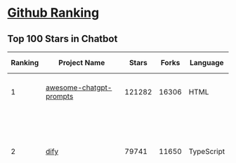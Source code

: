 [Github Ranking](../README.md)
==========

## Top 100 Stars in Chatbot

| Ranking | Project Name | Stars | Forks | Language | Open Issues | Description | Last Commit |
| ------- | ------------ | ----- | ----- | -------- | ----------- | ----------- | ----------- |
| 1 | [awesome-chatgpt-prompts](https://github.com/f/awesome-chatgpt-prompts) | 121282 | 16306 | HTML | 0 | This repo includes ChatGPT prompt curation to use ChatGPT and other LLM tools better. | 2025-03-03T23:14:25Z |
| 2 | [dify](https://github.com/langgenius/dify) | 79741 | 11650 | TypeScript | 518 | Dify is an open-source LLM app development platform. Dify's intuitive interface combines AI workflow, RAG pipeline, agent capabilities, model management, observability features and more, letting you quickly go from prototype to production. | 2025-03-09T02:51:55Z |
| 3 | [funNLP](https://github.com/fighting41love/funNLP) | 71468 | 14727 | Python | 30 | 中英文敏感词、语言检测、中外手机/电话归属地/运营商查询、名字推断性别、手机号抽取、身份证抽取、邮箱抽取、中日文人名库、中文缩写库、拆字词典、词汇情感值、停用词、反动词表、暴恐词表、繁简体转换、英文模拟中文发音、汪峰歌词生成器、职业名称词库、同义词库、反义词库、否定词库、汽车品牌词库、汽车零件词库、连续英文切割、各种中文词向量、公司名字大全、古诗词库、IT词库、财经词库、成语词库、地名词库、历史名人词库、诗词词库、医学词库、饮食词库、法律词库、汽车词库、动物词库、中文聊天语料、中文谣言数据、百度中文问答数据集、句子相似度匹配算法集合、bert资源、文本生成&摘要相关工具、cocoNLP信息抽取工具、国内电话号码正则匹配、清华大学XLORE:中英文跨语言百科知识图谱、清华大学人工智能技术系列报告、自然语言生成、NLU太难了系列、自动对联数据及机器人、用户名黑名单列表、罪名法务名词及分类模型、微信公众号语料、cs224n深度学习自然语言处理课程、中文手写汉字识别、中文自然语言处理 语料/数据集、变量命名神器、分词语料库+代码、任务型对话英文数据集、ASR 语音数据集 + 基于深度学习的中文语音识别系统、笑声检测器、Microsoft多语言数字/单位/如日期时间识别包、中华新华字典数据库及api(包括常用歇后语、成语、词语和汉字)、文档图谱自动生成、SpaCy 中文模型、Common Voice语音识别数据集新版、神经网络关系抽取、基于bert的命名实体识别、关键词(Keyphrase)抽取包pke、基于医疗领域知识图谱的问答系统、基于依存句法与语义角色标注的事件三元组抽取、依存句法分析4万句高质量标注数据、cnocr：用来做中文OCR的Python3包、中文人物关系知识图谱项目、中文nlp竞赛项目及代码汇总、中文字符数据、speech-aligner: 从“人声语音”及其“语言文本”产生音素级别时间对齐标注的工具、AmpliGraph: 知识图谱表示学习(Python)库：知识图谱概念链接预测、Scattertext 文本可视化(python)、语言/知识表示工具：BERT & ERNIE、中文对比英文自然语言处理NLP的区别综述、Synonyms中文近义词工具包、HarvestText领域自适应文本挖掘工具（新词发现-情感分析-实体链接等）、word2word：(Python)方便易用的多语言词-词对集：62种语言/3,564个多语言对、语音识别语料生成工具：从具有音频/字幕的在线视频创建自动语音识别(ASR)语料库、构建医疗实体识别的模型（包含词典和语料标注）、单文档非监督的关键词抽取、Kashgari中使用gpt-2语言模型、开源的金融投资数据提取工具、文本自动摘要库TextTeaser: 仅支持英文、人民日报语料处理工具集、一些关于自然语言的基本模型、基于14W歌曲知识库的问答尝试--功能包括歌词接龙and已知歌词找歌曲以及歌曲歌手歌词三角关系的问答、基于Siamese bilstm模型的相似句子判定模型并提供训练数据集和测试数据集、用Transformer编解码模型实现的根据Hacker News文章标题自动生成评论、用BERT进行序列标记和文本分类的模板代码、LitBank：NLP数据集——支持自然语言处理和计算人文学科任务的100部带标记英文小说语料、百度开源的基准信息抽取系统、虚假新闻数据集、Facebook: LAMA语言模型分析，提供Transformer-XL/BERT/ELMo/GPT预训练语言模型的统一访问接口、CommonsenseQA：面向常识的英文QA挑战、中文知识图谱资料、数据及工具、各大公司内部里大牛分享的技术文档 PDF 或者 PPT、自然语言生成SQL语句（英文）、中文NLP数据增强（EDA）工具、英文NLP数据增强工具 、基于医药知识图谱的智能问答系统、京东商品知识图谱、基于mongodb存储的军事领域知识图谱问答项目、基于远监督的中文关系抽取、语音情感分析、中文ULMFiT-情感分析-文本分类-语料及模型、一个拍照做题程序、世界各国大规模人名库、一个利用有趣中文语料库 qingyun 训练出来的中文聊天机器人、中文聊天机器人seqGAN、省市区镇行政区划数据带拼音标注、教育行业新闻语料库包含自动文摘功能、开放了对话机器人-知识图谱-语义理解-自然语言处理工具及数据、中文知识图谱：基于百度百科中文页面-抽取三元组信息-构建中文知识图谱、masr: 中文语音识别-提供预训练模型-高识别率、Python音频数据增广库、中文全词覆盖BERT及两份阅读理解数据、ConvLab：开源多域端到端对话系统平台、中文自然语言处理数据集、基于最新版本rasa搭建的对话系统、基于TensorFlow和BERT的管道式实体及关系抽取、一个小型的证券知识图谱/知识库、复盘所有NLP比赛的TOP方案、OpenCLaP：多领域开源中文预训练语言模型仓库、UER：基于不同语料+编码器+目标任务的中文预训练模型仓库、中文自然语言处理向量合集、基于金融-司法领域(兼有闲聊性质)的聊天机器人、g2pC：基于上下文的汉语读音自动标记模块、Zincbase 知识图谱构建工具包、诗歌质量评价/细粒度情感诗歌语料库、快速转化「中文数字」和「阿拉伯数字」、百度知道问答语料库、基于知识图谱的问答系统、jieba_fast 加速版的jieba、正则表达式教程、中文阅读理解数据集、基于BERT等最新语言模型的抽取式摘要提取、Python利用深度学习进行文本摘要的综合指南、知识图谱深度学习相关资料整理、维基大规模平行文本语料、StanfordNLP 0.2.0：纯Python版自然语言处理包、NeuralNLP-NeuralClassifier：腾讯开源深度学习文本分类工具、端到端的封闭域对话系统、中文命名实体识别：NeuroNER vs. BertNER、新闻事件线索抽取、2019年百度的三元组抽取比赛：“科学空间队”源码、基于依存句法的开放域文本知识三元组抽取和知识库构建、中文的GPT2训练代码、ML-NLP - 机器学习(Machine Learning)NLP面试中常考到的知识点和代码实现、nlp4han:中文自然语言处理工具集(断句/分词/词性标注/组块/句法分析/语义分析/NER/N元语法/HMM/代词消解/情感分析/拼写检查、XLM：Facebook的跨语言预训练语言模型、用基于BERT的微调和特征提取方法来进行知识图谱百度百科人物词条属性抽取、中文自然语言处理相关的开放任务-数据集-当前最佳结果、CoupletAI - 基于CNN+Bi-LSTM+Attention 的自动对对联系统、抽象知识图谱、MiningZhiDaoQACorpus - 580万百度知道问答数据挖掘项目、brat rapid annotation tool: 序列标注工具、大规模中文知识图谱数据：1.4亿实体、数据增强在机器翻译及其他nlp任务中的应用及效果、allennlp阅读理解:支持多种数据和模型、PDF表格数据提取工具 、 Graphbrain：AI开源软件库和科研工具，目的是促进自动意义提取和文本理解以及知识的探索和推断、简历自动筛选系统、基于命名实体识别的简历自动摘要、中文语言理解测评基准，包括代表性的数据集&基准模型&语料库&排行榜、树洞 OCR 文字识别 、从包含表格的扫描图片中识别表格和文字、语声迁移、Python口语自然语言处理工具集(英文)、 similarity：相似度计算工具包，java编写、海量中文预训练ALBERT模型 、Transformers 2.0 、基于大规模音频数据集Audioset的音频增强 、Poplar：网页版自然语言标注工具、图片文字去除，可用于漫画翻译 、186种语言的数字叫法库、Amazon发布基于知识的人-人开放领域对话数据集 、中文文本纠错模块代码、繁简体转换 、 Python实现的多种文本可读性评价指标、类似于人名/地名/组织机构名的命名体识别数据集 、东南大学《知识图谱》研究生课程(资料)、. 英文拼写检查库 、 wwsearch是企业微信后台自研的全文检索引擎、CHAMELEON：深度学习新闻推荐系统元架构 、 8篇论文梳理BERT相关模型进展与反思、DocSearch：免费文档搜索引擎、 LIDA：轻量交互式对话标注工具 、aili - the fastest in-memory index in the East 东半球最快并发索引 、知识图谱车音工作项目、自然语言生成资源大全 、中日韩分词库mecab的Python接口库、中文文本摘要/关键词提取、汉字字符特征提取器 (featurizer)，提取汉字的特征（发音特征、字形特征）用做深度学习的特征、中文生成任务基准测评 、中文缩写数据集、中文任务基准测评 - 代表性的数据集-基准(预训练)模型-语料库-baseline-工具包-排行榜、PySS3：面向可解释AI的SS3文本分类器机器可视化工具 、中文NLP数据集列表、COPE - 格律诗编辑程序、doccano：基于网页的开源协同多语言文本标注工具 、PreNLP：自然语言预处理库、简单的简历解析器，用来从简历中提取关键信息、用于中文闲聊的GPT2模型：GPT2-chitchat、基于检索聊天机器人多轮响应选择相关资源列表(Leaderboards、Datasets、Papers)、(Colab)抽象文本摘要实现集锦(教程 、词语拼音数据、高效模糊搜索工具、NLP数据增广资源集、微软对话机器人框架 、 GitHub Typo Corpus：大规模GitHub多语言拼写错误/语法错误数据集、TextCluster：短文本聚类预处理模块 Short text cluster、面向语音识别的中文文本规范化、BLINK：最先进的实体链接库、BertPunc：基于BERT的最先进标点修复模型、Tokenizer：快速、可定制的文本词条化库、中文语言理解测评基准，包括代表性的数据集、基准(预训练)模型、语料库、排行榜、spaCy 医学文本挖掘与信息提取 、 NLP任务示例项目代码集、 python拼写检查库、chatbot-list - 行业内关于智能客服、聊天机器人的应用和架构、算法分享和介绍、语音质量评价指标(MOSNet, BSSEval, STOI, PESQ, SRMR)、 用138GB语料训练的法文RoBERTa预训练语言模型 、BERT-NER-Pytorch：三种不同模式的BERT中文NER实验、无道词典 - 有道词典的命令行版本，支持英汉互查和在线查询、2019年NLP亮点回顾、 Chinese medical dialogue data 中文医疗对话数据集 、最好的汉字数字(中文数字)-阿拉伯数字转换工具、 基于百科知识库的中文词语多词义/义项获取与特定句子词语语义消歧、awesome-nlp-sentiment-analysis - 情感分析、情绪原因识别、评价对象和评价词抽取、LineFlow：面向所有深度学习框架的NLP数据高效加载器、中文医学NLP公开资源整理 、MedQuAD：(英文)医学问答数据集、将自然语言数字串解析转换为整数和浮点数、Transfer Learning in Natural Language Processing (NLP) 、面向语音识别的中文/英文发音辞典、Tokenizers：注重性能与多功能性的最先进分词器、CLUENER 细粒度命名实体识别 Fine Grained Named Entity Recognition、 基于BERT的中文命名实体识别、中文谣言数据库、NLP数据集/基准任务大列表、nlp相关的一些论文及代码, 包括主题模型、词向量(Word Embedding)、命名实体识别(NER)、文本分类(Text Classificatin)、文本生成(Text Generation)、文本相似性(Text Similarity)计算等，涉及到各种与nlp相关的算法，基于keras和tensorflow 、Python文本挖掘/NLP实战示例、 Blackstone：面向非结构化法律文本的spaCy pipeline和NLP模型通过同义词替换实现文本“变脸” 、中文 预训练 ELECTREA 模型: 基于对抗学习 pretrain Chinese Model 、albert-chinese-ner - 用预训练语言模型ALBERT做中文NER 、基于GPT2的特定主题文本生成/文本增广、开源预训练语言模型合集、多语言句向量包、编码、标记和实现：一种可控高效的文本生成方法、 英文脏话大列表 、attnvis：GPT2、BERT等transformer语言模型注意力交互可视化、CoVoST：Facebook发布的多语种语音-文本翻译语料库，包括11种语言(法语、德语、荷兰语、俄语、西班牙语、意大利语、土耳其语、波斯语、瑞典语、蒙古语和中文)的语音、文字转录及英文译文、Jiagu自然语言处理工具 - 以BiLSTM等模型为基础，提供知识图谱关系抽取 中文分词 词性标注 命名实体识别 情感分析 新词发现 关键词 文本摘要 文本聚类等功能、用unet实现对文档表格的自动检测，表格重建、NLP事件提取文献资源列表 、 金融领域自然语言处理研究资源大列表、CLUEDatasetSearch - 中英文NLP数据集：搜索所有中文NLP数据集，附常用英文NLP数据集 、medical_NER - 中文医学知识图谱命名实体识别 、(哈佛)讲因果推理的免费书、知识图谱相关学习资料/数据集/工具资源大列表、Forte：灵活强大的自然语言处理pipeline工具集 、Python字符串相似性算法库、PyLaia：面向手写文档分析的深度学习工具包、TextFooler：针对文本分类/推理的对抗文本生成模块、Haystack：灵活、强大的可扩展问答(QA)框架、中文关键短语抽取工具 | 2024-05-10T07:38:24Z |
| 4 | [gpt4free](https://github.com/xtekky/gpt4free) | 63778 | 13561 | Python | 46 | The official gpt4free repository \| various collection of powerful language models \| o3 and deepseek r1, gpt-4.5 | 2025-03-06T19:18:08Z |
| 5 | [ragflow](https://github.com/infiniflow/ragflow) | 43390 | 3877 | TypeScript | 1307 | RAGFlow is an open-source RAG (Retrieval-Augmented Generation) engine based on deep document understanding. | 2025-03-08T13:41:23Z |
| 6 | [FastChat](https://github.com/lm-sys/FastChat) | 38054 | 4649 | Python | 802 | An open platform for training, serving, and evaluating large language models. Release repo for Vicuna and Chatbot Arena. | 2025-03-01T06:43:01Z |
| 7 | [quivr](https://github.com/QuivrHQ/quivr) | 37489 | 3635 | Python | 25 | Opiniated RAG for integrating GenAI in your apps 🧠   Focus on your product rather than the RAG. Easy integration in existing products with customisation!  Any LLM: GPT4, Groq, Llama. Any Vectorstore: PGVector, Faiss. Any Files. Anyway you want.  | 2025-03-07T10:38:03Z |
| 8 | [Flowise](https://github.com/FlowiseAI/Flowise) | 35994 | 18758 | TypeScript | 486 | Drag & drop UI to build your customized LLM flow | 2025-03-08T20:20:06Z |
| 9 | [Langchain-Chatchat](https://github.com/chatchat-space/Langchain-Chatchat) | 33991 | 5776 | TypeScript | 195 | Langchain-Chatchat（原Langchain-ChatGLM）基于 Langchain 与 ChatGLM, Qwen 与 Llama 等语言模型的 RAG 与 Agent 应用 \| Langchain-Chatchat (formerly langchain-ChatGLM), local knowledge based LLM (like ChatGLM, Qwen and Llama) RAG and Agent app with langchain  | 2024-11-29T05:06:44Z |
| 10 | [chatbox](https://github.com/Bin-Huang/chatbox) | 33006 | 3134 | TypeScript | 577 | User-friendly Desktop Client App for AI Models/LLMs (GPT, Claude, Gemini, Ollama...) | 2025-03-04T00:02:32Z |
| 11 | [chatbot-ui](https://github.com/mckaywrigley/chatbot-ui) | 30386 | 8470 | TypeScript | 160 | AI chat for any model. | 2024-08-03T00:38:07Z |
| 12 | [python-telegram-bot](https://github.com/python-telegram-bot/python-telegram-bot) | 27088 | 5520 | Python | 13 | We have made you a wrapper you can't refuse | 2025-03-08T18:55:24Z |
| 13 | [llm-app](https://github.com/pathwaycom/llm-app) | 22221 | 376 | Jupyter Notebook | 5 | Ready-to-run cloud templates for RAG, AI pipelines, and enterprise search with live data. 🐳Docker-friendly.⚡Always in sync with Sharepoint, Google Drive, S3, Kafka, PostgreSQL, real-time data APIs, and more. | 2025-03-03T08:10:49Z |
| 14 | [LLaVA](https://github.com/haotian-liu/LLaVA) | 21729 | 2387 | Python | 1047 | [NeurIPS'23 Oral] Visual Instruction Tuning (LLaVA) built towards GPT-4V level capabilities and beyond. | 2024-08-12T09:52:38Z |
| 15 | [kotaemon](https://github.com/Cinnamon/kotaemon) | 21530 | 1693 | Python | 169 | An open-source RAG-based tool for chatting with your documents. | 2025-02-14T14:40:49Z |
| 16 | [wechaty](https://github.com/wechaty/wechaty) | 21185 | 2659 | TypeScript | 144 | Conversational RPA SDK for Chatbot Makers. Join our Discord: https://discord.gg/7q8NBZbQzt | 2025-01-10T21:33:51Z |
| 17 | [haystack](https://github.com/deepset-ai/haystack) | 19658 | 2083 | Python | 111 | AI orchestration framework to build customizable, production-ready LLM applications. Connect components (models, vector DBs, file converters) to pipelines or agents that can interact with your data. With advanced retrieval methods, it's best suited for building RAG, question answering, semantic search or conversational agent chatbots. | 2025-03-07T16:20:33Z |
| 18 | [rasa](https://github.com/RasaHQ/rasa) | 19603 | 4718 | Python | 3 | 💬   Open source machine learning framework to automate text- and voice-based conversations: NLU, dialogue management, connect to Slack, Facebook, and more - Create chatbots and voice assistants | 2025-03-03T12:23:53Z |
| 19 | [cherry-studio](https://github.com/CherryHQ/cherry-studio) | 18510 | 1493 | TypeScript | 397 | 🍒 Cherry Studio is a desktop client that supports for multiple LLM providers. Support deepseek-r1 | 2025-03-09T02:49:37Z |
| 20 | [CopilotKit](https://github.com/CopilotKit/CopilotKit) | 17212 | 2469 | TypeScript | 90 | React UI + elegant infrastructure for AI Copilots, AI chatbots, and in-app AI agents. The Agentic last-mile 🪁 | 2025-03-08T10:48:03Z |
| 21 | [leon](https://github.com/leon-ai/leon) | 16003 | 1328 | TypeScript | 86 | 🧠 Leon is your open-source personal assistant. | 2025-02-25T13:04:53Z |
| 22 | [ChatALL](https://github.com/ai-shifu/ChatALL) | 15614 | 1662 | JavaScript | 220 |  Concurrently chat with ChatGPT, Bing Chat, Bard, Alpaca, Vicuna, Claude, ChatGLM, MOSS, 讯飞星火, 文心一言 and more, discover the best answers | 2025-03-08T12:15:01Z |
| 23 | [DocsGPT](https://github.com/arc53/DocsGPT) | 15417 | 1645 | TypeScript | 34 | Chatbot for documentation, that allows you to chat with your data. Privately deployable, provides AI knowledge sharing and integrates knowledge into your AI workflow | 2025-03-09T01:28:00Z |
| 24 | [ChuanhuChatGPT](https://github.com/GaiZhenbiao/ChuanhuChatGPT) | 15385 | 2292 | Python | 124 | GUI for ChatGPT API and many LLMs. Supports agents, file-based QA, GPT finetuning and query with web search. All with a neat UI. | 2025-02-26T10:59:31Z |
| 25 | [ai-pdf-chatbot-langchain](https://github.com/mayooear/ai-pdf-chatbot-langchain) | 15171 | 3031 | TypeScript | 1 | LangChain & LangGraph AI PDF chatbot agent | 2025-02-20T18:19:58Z |
| 26 | [mirai](https://github.com/mamoe/mirai) | 14662 | 2543 | Kotlin | 274 | 高效率 QQ 机器人支持库 | 2024-09-23T11:25:50Z |
| 27 | [open-im-server](https://github.com/openimsdk/open-im-server) | 14410 | 2546 | Go | 88 | IM Chat ChatGPT | 2025-03-07T10:15:35Z |
| 28 | [MaxKB](https://github.com/1Panel-dev/MaxKB) | 14275 | 1889 | Python | 96 | 💬 Ready-to-use & flexible RAG Chatbot, supporting mainstream large language models (LLMs) such as DeepSeek-R1, Llama 3.3, Qwen2, OpenAI and more. | 2025-03-07T14:02:43Z |
| 29 | [ChatterBot](https://github.com/gunthercox/ChatterBot) | 14234 | 4466 | Python | 176 | ChatterBot is a machine learning, conversational dialog engine for creating chat bots | 2025-03-08T13:28:05Z |
| 30 | [ai-chatbot](https://github.com/vercel/ai-chatbot) | 13829 | 3557 | TypeScript | 175 | A full-featured, hackable Next.js AI chatbot built by Vercel | 2025-03-05T20:55:58Z |
| 31 | [bolt.new](https://github.com/stackblitz/bolt.new) | 13429 | 10315 | TypeScript | 5149 | Prompt, run, edit, and deploy full-stack web applications | 2024-12-17T06:29:27Z |
| 32 | [botpress](https://github.com/botpress/botpress) | 13350 | 1903 | TypeScript | 10 | The open-source hub to build & deploy GPT/LLM Agents ⚡️ | 2025-03-07T23:11:11Z |
| 33 | [repomix](https://github.com/yamadashy/repomix) | 12593 | 533 | TypeScript | 52 | 📦 Repomix (formerly Repopack) is a powerful tool that packs your entire repository into a single, AI-friendly file. Perfect for when you need to feed your codebase to Large Language Models (LLMs) or other AI tools like Claude, ChatGPT, DeepSeek, Perplexity, Gemini, Gemma, Llama, Grok, and more. | 2025-03-08T17:55:41Z |
| 34 | [chat](https://github.com/tinode/chat) | 12325 | 1927 | Go | 36 | Instant messaging platform. Backend in Go. Clients: Swift iOS, Java Android, JS webapp, scriptable command line; chatbots | 2025-03-08T16:00:03Z |
| 35 | [CosyVoice](https://github.com/FunAudioLLM/CosyVoice) | 11654 | 1157 | Python | 560 | Multi-lingual large voice generation model, providing inference, training and deployment full-stack ability. | 2025-03-07T09:35:03Z |
| 36 | [botkit](https://github.com/howdyai/botkit) | 11531 | 2294 | TypeScript | 25 | Botkit is an open source developer tool for building chat bots, apps and custom integrations for major messaging platforms. | 2024-07-01T02:28:35Z |
| 37 | [llama-gpt](https://github.com/getumbrel/llama-gpt) | 10946 | 717 | TypeScript | 84 | A self-hosted, offline, ChatGPT-like chatbot. Powered by Llama 2. 100% private, with no data leaving your device. New: Code Llama support! | 2024-04-23T18:56:06Z |
| 38 | [dolly](https://github.com/databrickslabs/dolly) | 10817 | 1158 | Python | 5 | Databricks’ Dolly, a large language model trained on the Databricks Machine Learning Platform | 2023-06-30T18:36:16Z |
| 39 | [stanford-tensorflow-tutorials](https://github.com/chiphuyen/stanford-tensorflow-tutorials) | 10333 | 4301 | Python | 67 | This repository contains code examples for the Stanford's course: TensorFlow for Deep Learning Research.  | 2020-12-22T09:21:55Z |
| 40 | [chathub](https://github.com/chathub-dev/chathub) | 10202 | 1063 | TypeScript | 159 | All-in-one chatbot client | 2024-10-18T06:04:11Z |
| 41 | [EverydayWechat](https://github.com/sfyc23/EverydayWechat) | 10112 | 2314 | Python | 22 | 微信助手：1.每日定时给好友（女友）发送定制消息。2.机器人自动回复好友。3.群助手功能（例如：查询垃圾分类、天气、日历、电影实时票房、快递物流、PM2.5等） | 2021-06-22T02:56:06Z |
| 42 | [petals](https://github.com/bigscience-workshop/petals) | 9487 | 541 | Python | 90 | 🌸 Run LLMs at home, BitTorrent-style. Fine-tuning and inference up to 10x faster than offloading | 2024-09-07T11:54:28Z |
| 43 | [ChatRWKV](https://github.com/BlinkDL/ChatRWKV) | 9462 | 705 | Python | 33 | ChatRWKV is like ChatGPT but powered by RWKV (100% RNN) language model, and open source. | 2025-01-28T06:51:26Z |
| 44 | [node-telegram-bot-api](https://github.com/yagop/node-telegram-bot-api) | 8669 | 1570 | JavaScript | 113 | Telegram Bot API for NodeJS | 2024-09-05T22:07:27Z |
| 45 | [BetterChatGPT](https://github.com/ztjhz/BetterChatGPT) | 8333 | 2780 | TypeScript | 213 | An amazing UI for OpenAI's ChatGPT (Website + Windows + MacOS + Linux) | 2024-08-14T10:26:46Z |
| 46 | [typebot.io](https://github.com/baptisteArno/typebot.io) | 8282 | 2346 | TypeScript | 193 | 💬 Typebot is a powerful chatbot builder that you can self-host. | 2025-03-06T11:25:57Z |
| 47 | [xiaozhi-esp32](https://github.com/78/xiaozhi-esp32) | 7933 | 1389 | C++ | 84 | Build your own AI friend | 2025-03-08T17:31:05Z |
| 48 | [bisheng](https://github.com/dataelement/bisheng) | 7789 | 1314 | Python | 75 | BISHENG is an open LLM devops platform for next generation Enterprise AI applications. Powerful and comprehensive features include: GenAI workflow, RAG, Agent, Unified model management, Evaluation, SFT, Dataset Management, Enterprise-level System Management, Observability and more. | 2025-03-07T07:19:13Z |
| 49 | [gpt4free-ts](https://github.com/xiangsx/gpt4free-ts) | 7757 | 1364 | TypeScript | 48 | Providing a free OpenAI GPT-4 API !   This is a replication project for the typescript version of xtekky/gpt4free | 2024-09-04T01:15:09Z |
| 50 | [GPTCache](https://github.com/zilliztech/GPTCache) | 7442 | 529 | Python | 71 | Semantic cache for LLMs. Fully integrated with LangChain and llama_index.  | 2024-09-18T02:05:21Z |
| 51 | [TensorLayer](https://github.com/tensorlayer/TensorLayer) | 7347 | 1606 | Python | 26 | Deep Learning and Reinforcement Learning Library for Scientists and Engineers  | 2023-02-18T07:58:21Z |
| 52 | [yao](https://github.com/YaoApp/yao) | 7230 | 655 | Go | 0 | ✨ Yao is an all-in-one application engine that enables developers to create web apps, REST APIs, business applications, and more, with AI as a development partner. | 2025-03-07T08:58:35Z |
| 53 | [pdfGPT](https://github.com/bhaskatripathi/pdfGPT) | 7072 | 850 | Python | 44 | PDF GPT allows you to chat with the contents of your PDF file by using GPT capabilities. The most effective open source solution to turn your pdf files in a chatbot! | 2025-03-03T13:17:59Z |
| 54 | [Verba](https://github.com/weaviate/Verba) | 6906 | 760 | Python | 43 | Retrieval Augmented Generation (RAG) chatbot powered by Weaviate | 2025-02-27T10:38:02Z |
| 55 | [DeepPavlov](https://github.com/deeppavlov/DeepPavlov) | 6814 | 1158 | Python | 28 | An open source library for deep learning end-to-end dialog systems and chatbots. | 2025-03-07T12:56:32Z |
| 56 | [InternLM](https://github.com/InternLM/InternLM) | 6795 | 481 | Python | 8 | Official release of InternLM series (InternLM, InternLM2, InternLM2.5, InternLM3). | 2025-02-07T04:14:52Z |
| 57 | [aidea](https://github.com/mylxsw/aidea) | 6703 | 1003 | Dart | 23 | AIdea 是一款支持 GPT  以及国产大语言模型通义千问、文心一言等，支持 Stable Diffusion 文生图、图生图、 SDXL1.0、超分辨率、图片上色的全能型 APP。 | 2025-03-01T12:52:55Z |
| 58 | [agentscope](https://github.com/modelscope/agentscope) | 6490 | 379 | Python | 35 | Start building LLM-empowered multi-agent applications in an easier way. | 2025-03-07T09:41:29Z |
| 59 | [nonebot2](https://github.com/nonebot/nonebot2) | 6455 | 595 | Python | 19 | 跨平台 Python 异步聊天机器人框架 / Asynchronous multi-platform chatbot framework written in Python | 2025-03-08T13:49:47Z |
| 60 | [rags](https://github.com/run-llama/rags) | 6419 | 659 | Python | 28 | Build ChatGPT over your data, all with natural language | 2024-04-05T05:36:59Z |
| 61 | [nlp.js](https://github.com/axa-group/nlp.js) | 6382 | 621 | JavaScript | 80 | An NLP library for building bots, with entity extraction, sentiment analysis, automatic language identify, and so more | 2025-01-09T14:43:04Z |
| 62 | [BlackFriday-GPTs-Prompts](https://github.com/friuns2/BlackFriday-GPTs-Prompts) | 6381 | 986 | None | 83 | List of free GPTs that doesn't require plus subscription  | 2024-11-08T11:03:14Z |
| 63 | [venom](https://github.com/orkestral/venom) | 6290 | 1252 | JavaScript | 51 | Venom is a high-performance system developed with JavaScript to create a bot for WhatsApp, support for creating any interaction, such as customer service, media sending, sentence recognition based on artificial intelligence and all types of design architecture for WhatsApp. | 2025-02-18T16:22:25Z |
| 64 | [botman](https://github.com/botman/botman) | 6123 | 811 | PHP | 9 | A framework agnostic PHP library to build chat bots | 2024-12-20T12:50:35Z |
| 65 | [ChatBotCourse](https://github.com/lcdevelop/ChatBotCourse) | 5958 | 1683 | Python | 25 | 自己动手做聊天机器人教程 | 2022-07-18T09:16:17Z |
| 66 | [aichat](https://github.com/sigoden/aichat) | 5925 | 385 | Rust | 0 | All-in-one LLM CLI tool featuring Shell Assistant, Chat-REPL, RAG, AI Tools & Agents, with access to OpenAI, Claude, Gemini, Ollama, Groq, and more. | 2025-03-08T00:24:16Z |
| 67 | [ChatGPT](https://github.com/PawanOsman/ChatGPT) | 5708 | 1006 | TypeScript | 0 | OpenAI API Free Reverse Proxy | 2024-08-23T15:25:51Z |
| 68 | [AstrBot](https://github.com/Soulter/AstrBot) | 5689 | 332 | Python | 120 | ✨ 易上手的多平台 LLM 聊天机器人及开发框架 ✨ 平台支持 QQ、QQ频道、Telegram、微信、企微、飞书 \| OpenAI、DeepSeek、Gemini、硅基流动、月之暗面、Ollama、OneAPI、Dify 等。附带 WebUI。 | 2025-03-09T03:12:29Z |
| 69 | [awesome-chatgpt](https://github.com/sindresorhus/awesome-chatgpt) | 5414 | 329 | None | 0 | 🤖 Awesome list for ChatGPT — an artificial intelligence chatbot developed by OpenAI | 2024-12-19T17:53:00Z |
| 70 | [chatgpt_telegram_bot](https://github.com/father-bot/chatgpt_telegram_bot) | 5310 | 1873 | Python | 69 | 💬 Telegram bot with ChatGPT, Python-based, using OpenAI's API. | 2024-09-20T09:31:58Z |
| 71 | [Bard-API](https://github.com/dsdanielpark/Bard-API) | 5286 | 522 | Python | 3 | The unofficial python package that returns response of Google Bard through cookie value. | 2024-04-24T10:38:31Z |
| 72 | [OpenChat](https://github.com/openchatai/OpenChat) | 5224 | 639 | JavaScript | 34 | LLMs custom-chatbots console ⚡ | 2024-02-27T13:17:24Z |
| 73 | [Synonyms](https://github.com/chatopera/Synonyms) | 5055 | 900 | Python | 31 | :herb: 中文近义词：聊天机器人，智能问答工具包 | 2023-11-24T22:55:49Z |
| 74 | [superduper](https://github.com/superduper-io/superduper) | 4997 | 489 | Jupyter Notebook | 95 | Superduper: Build end-to-end AI applications and agent workflows on your existing data infrastructure and preferred tools - without migrating your data. | 2025-03-08T23:05:04Z |
| 75 | [Red-DiscordBot](https://github.com/Cog-Creators/Red-DiscordBot) | 4969 | 2339 | Python | 198 | A multi-function Discord bot | 2025-03-08T20:45:10Z |
| 76 | [koishi](https://github.com/koishijs/koishi) | 4732 | 259 | TypeScript | 79 | Cross-platform chatbot framework made with love | 2025-01-12T16:40:58Z |
| 77 | [multi-agent-orchestrator](https://github.com/awslabs/multi-agent-orchestrator) | 4353 | 354 | Python | 35 | Flexible and powerful framework for managing multiple AI agents and handling complex conversations | 2025-02-19T09:39:28Z |
| 78 | [kimi-free-api](https://github.com/LLM-Red-Team/kimi-free-api) | 4347 | 733 | TypeScript | 13 | 🚀 KIMI AI 长文本大模型逆向API【特长：长文本解读整理】，支持高速流式输出、智能体对话、联网搜索、探索版、K1思考模型、长文档解读、图像解析、多轮对话，零配置部署，多路token支持，自动清理会话痕迹，仅供测试，如需商用请前往官方开放平台。 | 2024-12-30T03:53:44Z |
| 79 | [xtuner](https://github.com/InternLM/xtuner) | 4344 | 330 | Python | 213 | An efficient, flexible and full-featured toolkit for fine-tuning LLM (InternLM2, Llama3, Phi3, Qwen, Mistral, ...) | 2025-02-21T15:28:44Z |
| 80 | [bottender](https://github.com/Yoctol/bottender) | 4252 | 335 | TypeScript | 53 | ⚡️ A framework for building conversational user interfaces. | 2024-04-10T13:31:04Z |
| 81 | [h2o-llmstudio](https://github.com/h2oai/h2o-llmstudio) | 4206 | 439 | Python | 36 | H2O LLM Studio - a framework and no-code GUI for fine-tuning LLMs. Documentation: https://docs.h2o.ai/h2o-llmstudio/ | 2025-03-07T08:32:53Z |
| 82 | [chinese-chatbot-corpus](https://github.com/codemayq/chinese-chatbot-corpus) | 4079 | 790 | Python | 1 | 中文公开聊天语料库 | 2024-04-23T03:30:29Z |
| 83 | [bot-on-anything](https://github.com/zhayujie/bot-on-anything) | 4033 | 927 | Python | 262 | A large model-based chatbot builder that can quickly integrate AI models (including ChatGPT, Claude, Gemini) into various software applications (such as Telegram, Gmail, Slack, and websites). | 2025-01-03T14:13:51Z |
| 84 | [snips-nlu](https://github.com/snipsco/snips-nlu) | 3912 | 511 | Python | 65 | Snips Python library to extract meaning from text | 2023-05-22T16:10:15Z |
| 85 | [awesome-bots](https://github.com/DopplerHQ/awesome-bots) | 3901 | 521 | None | 4 | The most awesome list about bots ⭐️🤖 | 2024-07-03T19:31:10Z |
| 86 | [adrenaline](https://github.com/shobrook/adrenaline) | 3784 | 319 | None | 4 | Chat with (and visualize) your codebase | 2024-03-08T18:42:45Z |
| 87 | [chatgpt-android](https://github.com/skydoves/chatgpt-android) | 3778 | 445 | Kotlin | 17 | 📲 ChatGPT Android demonstrates a Chatbot application using OpenAI's chat API on Android with Stream Chat SDK for Compose. | 2025-03-08T11:07:26Z |
| 88 | [olivia](https://github.com/olivia-ai/olivia) | 3687 | 355 | Go | 22 | 💁‍♀️Your new best friend powered by an artificial neural network | 2025-02-06T10:19:30Z |
| 89 | [qqbot](https://github.com/pandolia/qqbot) | 3684 | 874 | Python | 36 | QQBot: A conversation robot base on Tencent's SmartQQ | 2020-08-23T07:47:42Z |
| 90 | [llm-workflow-engine](https://github.com/llm-workflow-engine/llm-workflow-engine) | 3683 | 472 | Python | 3 | Power CLI and Workflow manager for LLMs (core package) | 2025-03-01T01:09:48Z |
| 91 | [whatsapp-chatgpt](https://github.com/askrella/whatsapp-chatgpt) | 3574 | 880 | TypeScript | 35 | ChatGPT + DALL-E + WhatsApp = AI Assistant :rocket: :robot: | 2025-02-20T05:07:00Z |
| 92 | [chatbot](https://github.com/zhaoyingjun/chatbot) | 3560 | 1022 | Python | 96 | ChatGPT带火了聊天机器人，主流的趋势都调整到了GPT类模式，本项目也与时俱进，会在近期更新GPT类版本。基于本项目和自己的语料可以训练出自己想要的聊天机器人，用于智能客服、在线问答、闲聊等场景。 | 2024-06-26T13:37:21Z |
| 93 | [gptme](https://github.com/ErikBjare/gptme) | 3471 | 262 | Python | 51 | Your agent in your terminal, equipped with local tools: writes code, uses the terminal, browses the web, vision. | 2025-03-09T02:16:24Z |
| 94 | [assistant-ui](https://github.com/assistant-ui/assistant-ui) | 3453 | 416 | TypeScript | 15 | Typescript/React Library for AI Chat💬🚀 | 2025-03-07T06:35:31Z |
| 95 | [Telegram.Bot](https://github.com/TelegramBots/Telegram.Bot) | 3327 | 704 | C# | 0 | .NET Client for Telegram Bot API | 2025-03-08T00:55:45Z |
| 96 | [ChatGPTAPIFree](https://github.com/ayaka14732/ChatGPTAPIFree) | 3314 | 770 | JavaScript | 8 | A simple and open-source proxy API that allows you to access OpenAI's ChatGPT API for free! | 2023-03-27T04:31:47Z |
| 97 | [ChatFiles](https://github.com/guangzhengli/ChatFiles) | 3312 | 488 | TypeScript | 17 | Document Chatbot — multiple files. Powered by GPT / Embedding. | 2024-12-17T10:26:50Z |
| 98 | [TensorFlow.NET](https://github.com/SciSharp/TensorFlow.NET) | 3311 | 531 | C# | 209 | .NET Standard bindings for Google's TensorFlow for developing, training and deploying Machine Learning models in C# and F#. | 2025-01-22T15:46:45Z |
| 99 | [LLM-As-Chatbot](https://github.com/deep-diver/LLM-As-Chatbot) | 3306 | 379 | Python | 16 | LLM as a Chatbot Service | 2023-11-20T14:33:58Z |
| 100 | [chaskiq](https://github.com/chaskiq/chaskiq) | 3271 | 478 | TypeScript | 61 | A full featured Live Chat, Support & Marketing platform, alternative to Intercom, Drift, Crisp, etc from cience.com | 2025-01-07T16:28:42Z |

